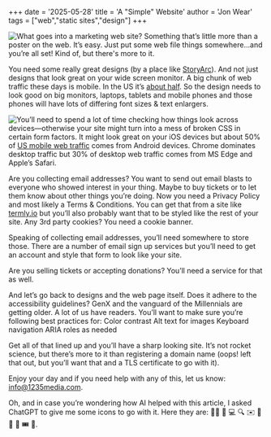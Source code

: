 +++
date = '2025-05-28'
title = 'A "Simple" Website'
author = 'Jon Wear'
tags = ["web","static sites","design"]
+++

<img style="float: left;" src="/images/postweb.png">What goes into a marketing web site?  Something that’s little more than a poster on the web.  It’s easy.  Just put some web file things somewhere…and you’re all set!  Kind of, but there's more to it.

You need some really great designs (by a place like [StoryArc](https://www.storyarcinc.com/)).  And not just designs that look great on your wide screen monitor.  A big chunk of web traffic these days is mobile.  In the US it’s [about half](https://gs.statcounter.com/platform-market-share/desktop-mobile-tablet/united-states-of-america#monthly-202404-202504).  So the design needs to look good on big monitors, laptops, tablets and mobile phones and those phones will have lots of differing font sizes & text enlargers.  

<a href="https://www.amazon.com/3dRose-mug_221166_6-CSS-AWESOME-Tone/dp/B01JZYDR38?_encoding=UTF8&pd_rd_w=uIl5X&content-id=amzn1.sym.255b3518-6e7f-495c-8611-30a58648072e%3Aamzn1.symc.a68f4ca3-28dc-4388-a2cf-24672c480d8f&pf_rd_p=255b3518-6e7f-495c-8611-30a58648072e&pf_rd_r=705MYATT05T8A9CT9HZW&pd_rd_wg=56NQd&pd_rd_r=82b5c590-599f-4eb4-901b-467875d3022b&th=1&linkCode=ll1&tag=jwcode-20&linkId=eb39500991c926d2a435c9acf7f73b87&language=en_US&ref_=as_li_ss_tl"><img style="float: left;" src="/images/badcss.png"></a>
You’ll need to spend a lot of time checking how things look across devices—otherwise your site might turn into a mess of broken CSS in certain form factors. It might look great on your iOS devices but about 50% of [US mobile web traffic](https://gs.statcounter.com/browser-market-share/mobile/united-states-of-america#monthly-202404-202504) comes from Android devices.  Chrome dominates desktop traffic but 30% of desktop web traffic comes from MS Edge and Apple’s Safari.

Are you collecting email addresses?  You want to send out email blasts to everyone who showed interest in your thing.  Maybe to buy tickets or to let them know about other things you’re doing.  Now you need a Privacy Policy and most likely a Terms & Conditions.  You can get that from a site like [termly.io](http://termly.io) but you’ll also probably want that to be styled like the rest of your site.  Any 3rd party cookies?  You need a cookie banner.

Speaking of collecting email addresses, you’ll need somewhere to store those.  There are a number of email sign up services but you’ll need to get an account and style that form to look like your site.

Are you selling tickets or accepting donations?  You’ll need a service for that as well.  

And let’s go back to designs and the web page itself.  Does it adhere to the accessibility guidelines?  GenX and the vanguard of the Millennials are getting older.  A lot of us have readers.  You’ll want to make sure you’re following best practices for:
Color contrast
Alt text for images
Keyboard navigation
ARIA roles as needed

Get all of that lined up and you’ll have a sharp looking site.  It’s not rocket science, but there’s more to it than registering a domain name (oops! left that out, but you’ll want that and a TLS certificate to go with it).

Enjoy your day and if you need help with any of this, let us know: [info@1235media.com](info@1235media.com).

Oh, and in case you’re wondering how AI helped with this article, I asked ChatGPT to give me some icons to go with it.  Here they are:  🧑‍💻 📱 💻 🔍 ✉️ 🧾 🍪 🧠 🎟️ 🚀.
	

